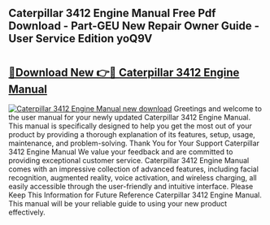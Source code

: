 ## Caterpillar 3412 Engine Manual Free Pdf Download - Part-GEU New Repair Owner Guide - User Service Edition yoQ9V

# <h2><a href="http://bc11557.oget.top/?id=Caterpillar+3412+Engine+Manual">🔗Download New 👉🔴 Caterpillar 3412 Engine Manual</a></h2>

[![Caterpillar 3412 Engine Manual new download](https://i.imgur.com/5g1atiW.png)](http://bc11557.oget.top/?id=Caterpillar+3412+Engine+Manual)
Greetings and welcome to the user manual for your newly updated Caterpillar 3412 Engine Manual. This manual is specifically designed to help you get the most out of your product by providing a thorough explanation of its features, setup, usage, maintenance, and problem-solving. Thank You for Your Support Caterpillar 3412 Engine Manual We value your feedback and are committed to providing exceptional customer service. Caterpillar 3412 Engine Manual comes with an impressive collection of advanced features, including facial recognition, augmented reality, voice activation, and wireless charging, all easily accessible through the user-friendly and intuitive interface. Please Keep This Information for Future Reference Caterpillar 3412 Engine Manual. This manual will be your reliable guide to using your new product effectively.
